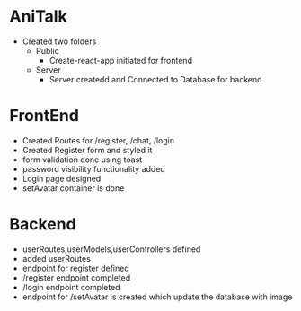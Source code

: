 # AniTalk
- Created two folders
  - Public
    - Create-react-app initiated for frontend
  - Server
    - Server createdd and Connected to Database for backend

# FrontEnd
- Created Routes for /register, /chat, /login
- Created Register form and styled it
- form validation done using toast
- password visibility functionality added
- Login page designed
- setAvatar container is done

# Backend
- userRoutes,userModels,userControllers defined
- added userRoutes
- endpoint for register defined
- /register endpoint completed
- /login endpoint completed
- endpoint for /setAvatar is created which update the database with image

